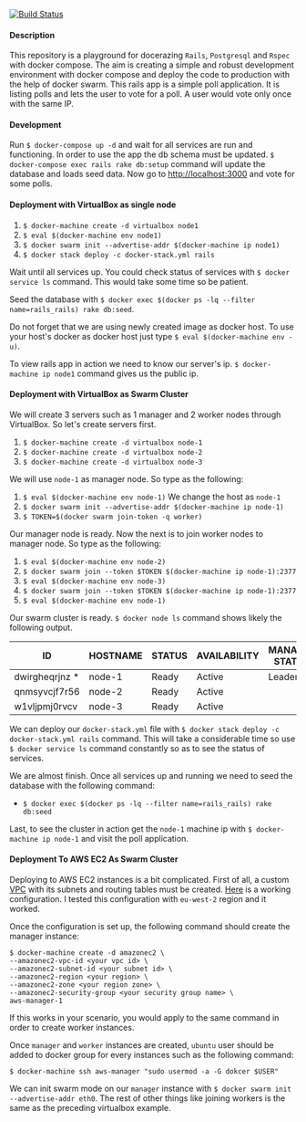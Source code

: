 [![Build Status](https://travis-ci.org/zeitnot/docker-rails.svg?branch=master)](https://travis-ci.org/zeitnot/docker-rails)

#### Description
This repository is a playground for docerazing `Rails`, `Postgresql` and `Rspec` with docker compose.
The aim is creating a simple and robust development environment with docker compose and deploy the code
to production with the help of docker swarm. This rails app is a simple poll application. It is listing polls
and lets the user to vote for a poll. A user would vote only once with the same IP. 

#### Development
Run `$ docker-compose up -d` and wait for all services are run and functioning. In order to use the app
the db schema must be updated. `$ docker-compose exec rails rake db:setup` command will update the database and loads 
seed data. Now go to [http://localhost:3000](http://localhost:3000) and vote for some polls.

#### Deployment with VirtualBox as single node
1. `$ docker-machine create -d virtualbox node1` 
2. `$ eval $(docker-machine env node1)`
3. `$ docker swarm init --advertise-addr $(docker-machine ip node1)`
4. `$ docker stack deploy -c docker-stack.yml rails`

Wait until all services up. You could check status of services with `$ docker service ls` command. This would take
some time so be patient. 

Seed the database with `$ docker exec $(docker ps -lq --filter name=rails_rails) rake db:seed`.

Do not forget that we are using newly created image as docker host. To use your host's docker
as docker host just type `$ eval $(docker-machine env -u)`.

To view rails app in action we need to know our server's ip. `$ docker-machine ip node1` command gives us the public ip. 

#### Deployment with VirtualBox as Swarm Cluster
We will create 3 servers such as 1 manager and 2 worker nodes through VirtualBox. So let's create servers first.
1. `$ docker-machine create -d virtualbox node-1` 
2. `$ docker-machine create -d virtualbox node-2`
3. `$ docker-machine create -d virtualbox node-3`

We will use `node-1` as manager node. So type as the following:
1. `$ eval $(docker-machine env node-1)` We change the host as `node-1`
2. `$ docker swarm init --advertise-addr $(docker-machine ip node-1)`
3. `$ TOKEN=$(docker swarm join-token -q worker)`

Our manager node is ready. Now the next is to join worker nodes to manager node. So type as the following:
1. `$ eval $(docker-machine env node-2)`
2. `$ docker swarm join --token $TOKEN $(docker-machine ip node-1):2377`
3. `$ eval $(docker-machine env node-3)`
4. `$ docker swarm join --token $TOKEN $(docker-machine ip node-1):2377`
5. `$ eval $(docker-machine env node-1)`

Our swarm cluster is ready. `$ docker node ls` command shows likely the following output. 

| ID                   |  HOSTNAME     |       STATUS    | AVAILABILITY | MANAGER STATUS     |   ENGINE VERSION |
| -------------------- | ------------- | --------------- | ------------ | ------------------ | ---------------- | 
| dwirgheqrjnz *       |  node-1       |       Ready     | Active       |   Leader           |   18.09.6        |
| qnmsyvcjf7r56        |  node-2       |       Ready     | Active       |                    |   18.09.6        |
| w1vljpmj0rvcv        |  node-3       |       Ready     | Active       |                    |   18.09.6        |

We can deploy our `docker-stack.yml` file with
`$ docker stack deploy -c docker-stack.yml rails` command. This will take a considerable time so use `$ docker service ls` command 
constantly so as to see the status of services.

We are almost finish. Once all services up and running we need to seed the database with the following command:
- `$ docker exec $(docker ps -lq --filter name=rails_rails) rake db:seed`

Last, to see the cluster in action get the `node-1` machine ip with `$ docker-machine ip node-1` and visit 
the poll application. 

#### Deployment To AWS EC2 As Swarm Cluster
Deploying to AWS EC2 instances is a bit complicated. First of all, a custom [VPC](https://docs.aws.amazon.com/vpc/index.html)
with its subnets and routing tables must be created. [Here](https://docs.docker.com/docker-for-aws/faqs/#recommended-vpc-and-subnet-setup)
is a working configuration. I tested this configuration with `eu-west-2` region
and it worked.

Once the configuration is set up, the following command should create the manager 
instance: 

```shell 
$ docker-machine create -d amazonec2 \
--amazonec2-vpc-id <your vpc id> \
--amazonec2-subnet-id <your subnet id> \
--amazonec2-region <your region> \
--amazonec2-zone <your region zone> \
--amazonec2-security-group <your security group name> \
aws-manager-1
```

If this works in your scenario, you would apply to the same command in order
to create worker instances.

Once `manager` and `worker` instances are created, `ubuntu` user should be
added to docker group for every instances such as the following command:

`$ docker-machine ssh aws-manager "sudo usermod -a -G dokcer $USER"`

We can init swarm mode on our `manager` instance with `$ docker swarm init --advertise-addr eth0`. 
The rest of other things like joining workers is the same as the preceding 
virtualbox example. 